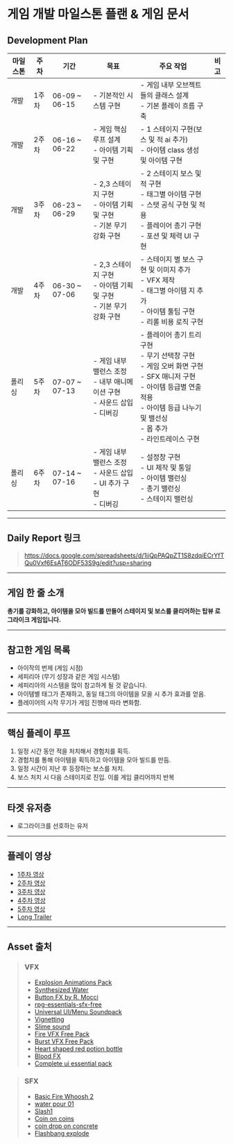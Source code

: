 
# 게임 개발 마일스톤 플랜 & 게임 문서

## Development Plan

| 마일스톤 | 주차 | 기간 | 목표 | 주요 작업 | 비고 |
|----------|------|-------|-------|------------|------|
| 개발 | 1주차 | 06-09 ~ 06-15 | - 기본적인 시스템 구현 | - 게임 내부 오브젝트들의 클래스 설계<br>- 기본 플레이 흐름 구축 |  |
| 개발 | 2주차 | 06-16 ~ 06-22 | - 게임 핵심 루프 설계<br>- 아이템 기획 및 구현 | - 1 스테이지 구현(보스 및 적 ai 추가)<br>- 아이템 class 생성 및 아이템 구현 |  |
| 개발 | 3주차 | 06-23 ~ 06-29 | - 2,3 스테이지 구현<br>- 아이템 기획 및 구현<br>- 기본 무기 강화 구현 | - 2 스테이지 보스 및 적 구현 <br>- 태그별 아이템 구현 <br>- 스탯 공식 구현 및 적용 <br>- 플레이어 총기 구현<br>- 포션 및 체력 UI 구현|  |
| 개발 | 4주차 | 06-30 ~ 07-06 | - 2,3 스테이지 구현<br>- 아이템 기획 및 구현<br>- 기본 무기 강화 구현 | - 스테이지 별 보스 구현 및 이미지 추가<br>- VFX 제작<br>- 태그별 아이템 지 추가 <br>- 아이템 툴팁 구현 <br>- 리롤 비용 로직 구현|  |
| 폴리싱 | 5주차 | 07-07 ~ 07-13 | - 게임 내부 밸런스 조정<br>- 내부 애니메이션 구현<br>- 사운드 삽입<br>- 디버깅 | - 플레이어 총기 트리 구현 <br>- 무기 선택창 구현 <br>- 게임 오버 화면 구현 <br>- SFX 매니저 구현 <br>- 아이템 등급별 연출 적용 <br>- 아이템 등급 나누기 및 밸선싱 <br>- 몹 추가 <br>- 라인트레이스 구현 | |
| 폴리싱 | 6주차 | 07-14 ~ 07-16 | - 게임 내부 밸런스 조정 <br>- 사운드 삽입<br>- UI 추가 구현<br>- 디버깅 | - 설정창 구현 <br>- UI 제작 및 통일 <br>- 아이템 밸런싱 <br>- 총기 밸런싱 <br>- 스테이지 밸런싱|  |

---

## Daily Report 링크

> https://docs.google.com/spreadsheets/d/1iiQpPAQpZT1S8zdqiECrYfTQu0Vxf6EsAT6ODF53S9g/edit?usp=sharing

---

## 게임 한 줄 소개

**총기를 강화하고, 아이템을 모아 빌드를 만들어 스테이지 및 보스를 클리어하는 탑뷰 로그라이크 게임입니다.**

---

## 참고한 게임 목록

- 아이작의 번제 (게임 시점)
- 세피리아 (무기 성장과 같은 게임 시스템)
- 세피리아의 시스템을 많이 참고하게 될 것 같습니다. 
- 아이템별 태그가 존재하고, 동일 태그의 아이템을 모을 시 추가 효과를 얻음.
- 플레이어의 시작 무기가 게임 진행에 따라 변화함.
---

## 핵심 플레이 루프

1. 일정 시간 동안 적을 처치해서 경험치를 획득.
2. 경험치를 통해 아이템을 획득하고 아이템을 모아 빌드를 만듬.
3. 일정 시간이 지난 후 등장하는 보스를 처치.
4. 보스 처치 시 다음 스테이지로 진입. 이를 게임 클리어까지 반복

---

## 타겟 유저층

- 로그라이크를 선호하는 유저

---

## 플레이 영상

- [1주차 영상](https://drive.google.com/file/d/1bHSuhmY9qJ8aNfNPiAnHpkBafLchmZBD/view?usp=sharing)
- [2주차 영상](https://drive.google.com/file/d/1WxueMh_DTdlNmREtKTrDE5OeJRer1ju2/view?usp=sharing)
- [3주차 영상](https://drive.google.com/file/d/1Q3lvfbdrs5O1BvOEBNIxgRsrHhmME7O_/view?usp=sharing)
- [4주차 영상](https://drive.google.com/file/d/1wjRcj9kd4gMJ_tf38YrJvPPhl_USKL-y/view?usp=sharing)
- [5주차 영상](https://drive.google.com/file/d/1xIbyPrvNlQEyGXtXgxhwnyqVttL9sR33/view?usp=sharing)
- [Long Trailer](https://drive.google.com/file/d/18iWFzpfVhg_Dr4TAhEddq2BkstdySLeD/view?usp=sharing)

---

## Asset 출처
> ### VFX
>- [Explosion Animations Pack](https://ansimuz.itch.io/explosion-animations-pack)
>- [Synthesized Water](https://freesound.org/people/JomelleJager/sounds/383145/)
>- [Button FX by R. Mocci](https://rmocci.itch.io/button-fx)
>- [rpg-essentials-sfx-free](https://leohpaz.itch.io/rpg-essentials-sfx-free)
>- [Universal UI/Menu Soundpack](https://cyrex-studios.itch.io/universal-ui-soundpack)
>- [Vignetting](https://forum.affinity.serif.com/index.php?/topic/114423-to-create-a-vignette-with-the-gradients-tools/)
>- [Slime sound](https://freesound.org/people/greenlinker/sounds/794272/)
>- [Fire VFX Free Pack](https://govfx.itch.io/fire-vfx-free-pack)
>- [Burst VFX Free Pack](https://govfx.itch.io/burst-vfx-free-pack)
>- [Heart shaped red potion bottle](https://lornent.itch.io/heart-shaped-potion-bottle)
>- [Blood FX](https://jasontomlee.itch.io/blood-fx)
>- [Complete ui essential pack](https://crusenho.itch.io/complete-ui-essential-pack)

> ### SFX
>- [Basic Fire Whoosh 2](https://freesound.org/people/LookIMadeAThing/sounds/260555/)
>- [water pour 01](https://freesound.org/people/junggle/sounds/508494/)
>- [Slash1](https://freesound.org/people/wesleyextreme_gamer/sounds/574821/)
>- [Coin on coins](https://freesound.org/people/deleted_user_2104797/sounds/349278/)
>- [coin drop on concrete](https://freesound.org/people/PetervH/sounds/324760/)
>- [Flashbang explode](https://freesound.org/people/MadPanCake/sounds/660767/)
